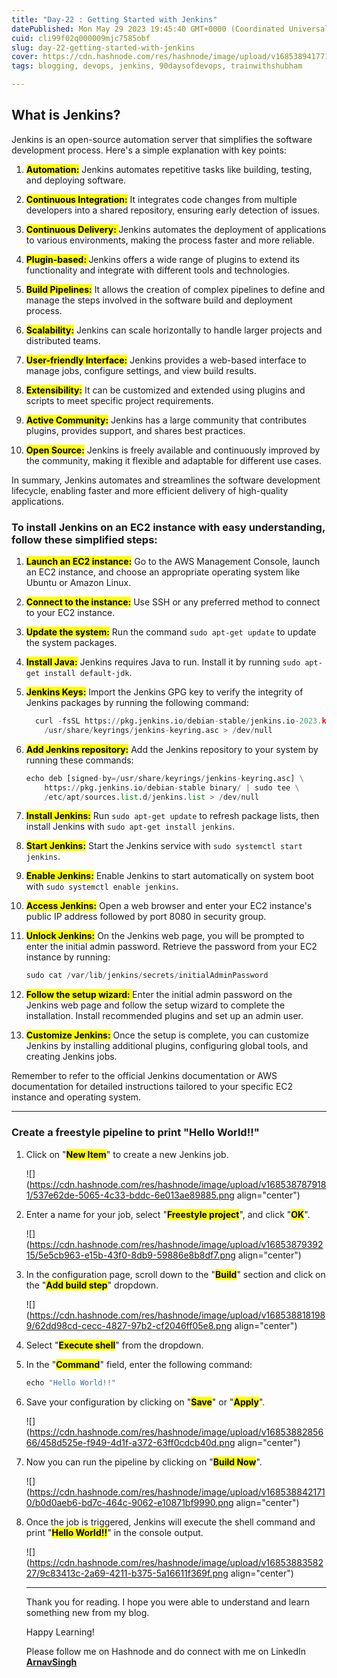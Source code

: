 ```yaml
---
title: "Day-22 : Getting Started with Jenkins"
datePublished: Mon May 29 2023 19:45:40 GMT+0000 (Coordinated Universal Time)
cuid: cli99f02q000009mjc7585obf
slug: day-22-getting-started-with-jenkins
cover: https://cdn.hashnode.com/res/hashnode/image/upload/v1685389417714/41a2303e-6765-4051-8c24-0f2260b5efc5.png
tags: blogging, devops, jenkins, 90daysofdevops, trainwithshubham

---
```


## What is Jenkins?

Jenkins is an open-source automation server that simplifies the software development process. Here's a simple explanation with key points:

1. **<mark>Automation:</mark>** Jenkins automates repetitive tasks like building, testing, and deploying software.
    
2. **<mark>Continuous Integration:</mark>** It integrates code changes from multiple developers into a shared repository, ensuring early detection of issues.
    
3. **<mark>Continuous Delivery: </mark>** Jenkins automates the deployment of applications to various environments, making the process faster and more reliable.
    
4. **<mark>Plugin-based: </mark>** Jenkins offers a wide range of plugins to extend its functionality and integrate with different tools and technologies.
    
5. **<mark>Build Pipelines:</mark>** It allows the creation of complex pipelines to define and manage the steps involved in the software build and deployment process.
    
6. **<mark>Scalability:</mark>** Jenkins can scale horizontally to handle larger projects and distributed teams.
    
7. **<mark>User-friendly Interface:</mark>** Jenkins provides a web-based interface to manage jobs, configure settings, and view build results.
    
8. **<mark>Extensibility:</mark>** It can be customized and extended using plugins and scripts to meet specific project requirements.
    
9. **<mark>Active Community:</mark>** Jenkins has a large community that contributes plugins, provides support, and shares best practices.
    
10. **<mark>Open Source:</mark>** Jenkins is freely available and continuously improved by the community, making it flexible and adaptable for different use cases.
    

In summary, Jenkins automates and streamlines the software development lifecycle, enabling faster and more efficient delivery of high-quality applications.

### To install Jenkins on an EC2 instance with easy understanding, follow these simplified steps:

1. **<mark>Launch an EC2 instance:</mark>** Go to the AWS Management Console, launch an EC2 instance, and choose an appropriate operating system like Ubuntu or Amazon Linux.
    
2. **<mark>Connect to the instance:</mark>** Use SSH or any preferred method to connect to your EC2 instance.
    
3. **<mark>Update the system:</mark>** Run the command `sudo apt-get update` to update the system packages.
    
4. **<mark>Install Java:</mark>** Jenkins requires Java to run. Install it by running `sudo apt-get install default-jdk`.
    
5. **<mark>Jenkins Keys:</mark>** Import the Jenkins GPG key to verify the integrity of Jenkins packages by running the following command:
    
    ```python
      curl -fsSL https://pkg.jenkins.io/debian-stable/jenkins.io-2023.key | sudo tee \
        /usr/share/keyrings/jenkins-keyring.asc > /dev/null
    ```
    
6. **<mark>Add Jenkins repository:</mark>** Add the Jenkins repository to your system by running these commands:
    
    ```python
    echo deb [signed-by=/usr/share/keyrings/jenkins-keyring.asc] \
        https://pkg.jenkins.io/debian-stable binary/ | sudo tee \
        /etc/apt/sources.list.d/jenkins.list > /dev/null
    ```
    
7. **<mark>Install Jenkins:</mark>** Run `sudo apt-get update` to refresh package lists, then install Jenkins with `sudo apt-get install jenkins`.
    
8. **<mark>Start Jenkins:</mark>** Start the Jenkins service with `sudo systemctl start jenkins`.
    
9. **<mark>Enable Jenkins:</mark>** Enable Jenkins to start automatically on system boot with `sudo systemctl enable jenkins`.
    
10. **<mark>Access Jenkins:</mark>** Open a web browser and enter your EC2 instance's public IP address followed by port 8080 in security group.
    
11. **<mark>Unlock Jenkins:</mark>** On the Jenkins web page, you will be prompted to enter the initial admin password. Retrieve the password from your EC2 instance by running:
    
    ```python
    sudo cat /var/lib/jenkins/secrets/initialAdminPassword
    ```
    
12. **<mark>Follow the setup wizard: </mark>** Enter the initial admin password on the Jenkins web page and follow the setup wizard to complete the installation. Install recommended plugins and set up an admin user.
    
13. **<mark>Customize Jenkins:</mark>** Once the setup is complete, you can customize Jenkins by installing additional plugins, configuring global tools, and creating Jenkins jobs.
    

Remember to refer to the official Jenkins documentation or AWS documentation for detailed instructions tailored to your specific EC2 instance and operating system.

---

### Create a freestyle pipeline to print "Hello World!!"

1. Click on "**<mark>New Item</mark>**" to create a new Jenkins job.
    
    ![](https://cdn.hashnode.com/res/hashnode/image/upload/v1685387879181/537e62de-5065-4c33-bddc-6e013ae89885.png align="center")
    
2. Enter a name for your job, select "**<mark>Freestyle project</mark>**", and click "**<mark>OK</mark>**".
    
    ![](https://cdn.hashnode.com/res/hashnode/image/upload/v1685387939215/5e5cb963-e15b-43f0-8db9-59886e8b8df7.png align="center")
    
3. In the configuration page, scroll down to the "**<mark>Build</mark>**" section and click on the "**<mark>Add build step</mark>**" dropdown.
    
    ![](https://cdn.hashnode.com/res/hashnode/image/upload/v1685388181989/62dd98cd-cecc-4827-97b2-cf2046ff05e8.png align="center")
    
4. Select "**<mark>Execute shell</mark>**" from the dropdown.
    
5. In the "**<mark>Command</mark>**" field, enter the following command:
    
    ```python
    echo "Hello World!!"
    ```
    
6. Save your configuration by clicking on "**<mark>Save</mark>**" or "**<mark>Apply</mark>**".
    
    ![](https://cdn.hashnode.com/res/hashnode/image/upload/v1685388285666/458d525e-f949-4d1f-a372-63ff0cdcb40d.png align="center")
    
7. Now you can run the pipeline by clicking on "**<mark>Build Now</mark>**".
    
    ![](https://cdn.hashnode.com/res/hashnode/image/upload/v1685388421710/b0d0aeb6-bd7c-464c-9062-e10871bf9990.png align="center")
    
8. Once the job is triggered, Jenkins will execute the shell command and print "**<mark>Hello World!!</mark>**" in the console output.
    
    ![](https://cdn.hashnode.com/res/hashnode/image/upload/v1685388358227/9c83413c-2a69-4211-b375-5a16611f369f.png align="center")
    
    ---
    
    Thank you for reading. I hope you were able to understand and learn something new from my blog.
    
    Happy Learning!
    
    Please follow me on Hashnode and do connect with me on LinkedIn [**ArnavSingh**](https://www.linkedin.com/in/arnav-singh-6897b7226/)